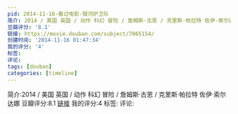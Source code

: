 ```yaml
---
pid: 2014-11-16-看过电影-银河护卫队
简介: 2014 / 美国 英国 / 动作 科幻 冒险 / 詹姆斯·古恩 / 克里斯·帕拉特 佐伊·索尔达娜
豆瓣评分: '8.1'
链接: https://movie.douban.com/subject/7065154/
创建时间: '2014-11-16 01:47:34'
我的评分: '4'
标签:
评论:
tags: [douban]
categories: [timeline]
---
```

简介:2014 / 美国 英国 / 动作 科幻 冒险 / 詹姆斯·古恩 / 克里斯·帕拉特 佐伊·索尔达娜
豆瓣评分:8.1
[链接](https://movie.douban.com/subject/7065154/)
我的评分:4
标签:
评论:
